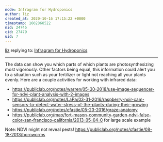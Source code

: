 ```yaml
---
node: Infragram for Hydroponics
author: liz
created_at: 2020-10-16 17:15:22 +0000
timestamp: 1602868522
nid: 24745
cid: 27479
uid: 7
---
```




[liz](../profile/liz) replying to: [Infragram for Hydroponics](../notes/hendrik_hagala/10-13-2020/infragram-for-hydroponics)

----
The data can show you which parts of which plants are photosynthesizing most vigorously. Other factors being equal, this information could alert you to a situation such as your fertilizer or light not reaching all your plants evenly. 
Here are a couple activities for working with infrared data: 

* https://publiclab.org/notes/warren/05-30-2018/use-image-sequencer-for-ndvi-plant-analysis-with-2-images
* https://publiclab.org/notes/LaPa/03-31-2016/raspberry-noir-cam-sensors-to-detect-water-stress-of-the-plants-during-their-growing
* https://publiclab.org/notes/cfastie/05-23-2016/graze-anatomy
* https://publiclab.org/map/fort-mason-community-garden-ndvi-false-color-san-francisco-california/2013-05-04-0 for large scale example


Note: NDVI might not reveal pests! https://publiclab.org/notes/cfastie/08-18-2013/hornworms